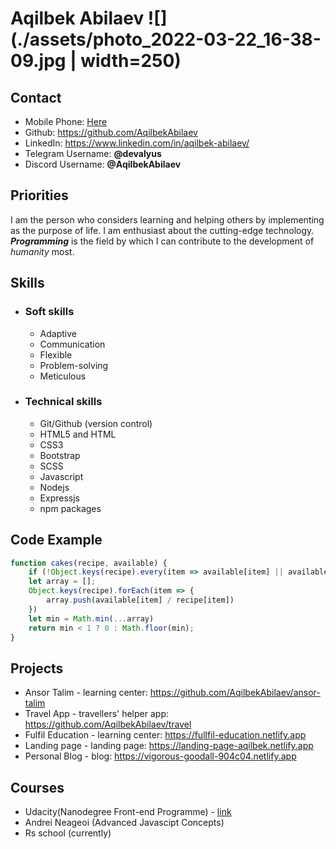 # Aqilbek Abilaev     ![](./assets/photo_2022-03-22_16-38-09.jpg | width=250)

## Contact
+ Mobile Phone: [Here](+998932005056)
+ Github: <https://github.com/AqilbekAbilaev>
+ LinkedIn: <https://www.linkedin.com/in/aqilbek-abilaev/>
+ Telegram Username: **@devalyus**
+ Discord Username: **@AqilbekAbilaev**

## Priorities
I am the person who considers learning and helping others by implementing as the purpose of life. I am enthusiast about the cutting-edge technology. ***Programming*** is the field by which I can contribute to the development of _humanity_ most.

## Skills
  + ### Soft skills
    - Adaptive
    - Communication
    - Flexible
    - Problem-solving
    - Meticulous
  + ### Technical skills
    - Git/Github (version control)
    - HTML5 and HTML
    - CSS3
    - Bootstrap
    - SCSS
    - Javascript
    - Nodejs
    - Expressjs
    - npm packages

## Code Example
```javascript
function cakes(recipe, available) {
    if (!Object.keys(recipe).every(item => available[item] || available[item] < recipe[item])) return 0;
    let array = [];
    Object.keys(recipe).forEach(item => {
        array.push(available[item] / recipe[item])
    })
    let min = Math.min(...array)
    return min < 1 ? 0 : Math.floor(min);
}
```

## Projects
- Ansor Talim - learning center: <https://github.com/AqilbekAbilaev/ansor-talim>
- Travel App - travellers' helper app: <https://github.com/AqilbekAbilaev/travel>
- Fulfil Education - learning center: <https://fullfil-education.netlify.app>
- Landing page - landing page: <https://landing-page-aqilbek.netlify.app>
- Personal Blog - blog: <https://vigorous-goodall-904c04.netlify.app>

## Courses
- Udacity(Nanodegree Front-end Programme) - [link](https://confirm.udacity.com/QZ5X44QE)
- Andrei Neageoi (Advanced Javascipt Concepts)
- Rs school (currently)